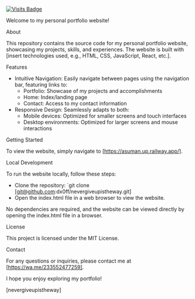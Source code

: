 [![Visits Badge](https://badges.pufler.dev/visits/dx0ff/nevergiveupistheway)](https://asuman.up.railway.app/)

Welcome to my personal portfolio website!

About

This repository contains the source code for my personal portfolio website, showcasing my projects, skills, and experiences. The website is built with [insert technologies used, e.g., HTML, CSS, JavaScript, React, etc.].

Features


- Intuitive Navigation: Easily navigate between pages using the navigation bar, featuring links to:
    - Portfolio: Showcase of my projects and accomplishments
    - Home: Index/landing page
    - Contact: Access to my contact information
- Responsive Design: Seamlessly adapts to both:
    - Mobile devices: Optimized for smaller screens and touch interfaces
    - Desktop environments: Optimized for larger screens and mouse interactions


Getting Started

To view the website, simply navigate to [https://asuman.up.railway.app/].

Local Development

To run the website locally, follow these steps:

- Clone the repository: `git clone [git@github.com:dx0ff/nevergiveupistheway.git]
- Open the index.html file in a web browser to view the website.

No dependencies are required, and the website can be viewed directly by opening the index.html file in a browser.


License

This project is licensed under the MIT License.


Contact

For any questions or inquiries, please contact me at [https://wa.me/233552477259].


I hope you enjoy exploring my portfolio!

[nevergiveupistheway]